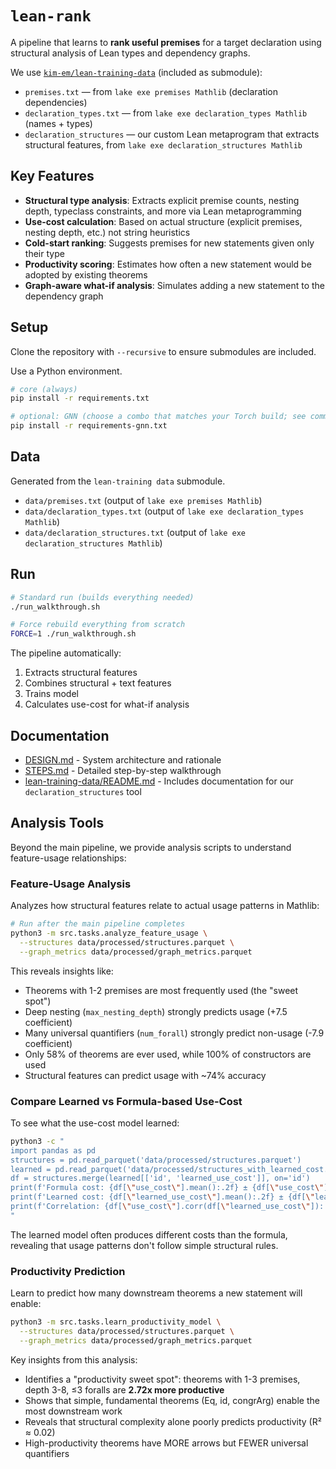 # `lean-rank`

A pipeline that learns to **rank useful premises** for a target declaration using structural analysis of Lean types and dependency graphs.

We use [`kim-em/lean-training-data`](https://github.com/kim-em/lean-training-data) (included as submodule):
- `premises.txt` — from `lake exe premises Mathlib` (declaration dependencies)
- `declaration_types.txt` — from `lake exe declaration_types Mathlib` (names + types)
- `declaration_structures` — our custom Lean metaprogram that extracts structural features, from `lake exe declaration_structures Mathlib`

## Key Features

- **Structural type analysis**: Extracts explicit premise counts, nesting depth, typeclass constraints, and more via Lean metaprogramming
- **Use-cost calculation**: Based on actual structure (explicit premises, nesting depth, etc.) not string heuristics
- **Cold-start ranking**: Suggests premises for new statements given only their type
- **Productivity scoring**: Estimates how often a new statement would be adopted by existing theorems
- **Graph-aware what-if analysis**: Simulates adding a new statement to the dependency graph

## Setup

Clone the repository with `--recursive` to ensure submodules are included.

Use a Python environment.
```bash
# core (always)
pip install -r requirements.txt

# optional: GNN (choose a combo that matches your Torch build; see comments inside)
pip install -r requirements-gnn.txt
```

## Data

Generated from the `lean-training data` submodule.

- `data/premises.txt` (output of `lake exe premises Mathlib`)
- `data/declaration_types.txt` (output of `lake exe declaration_types Mathlib`)
- `data/declaration_structures.txt` (output of `lake exe declaration_structures Mathlib`)

## Run

```bash
# Standard run (builds everything needed)
./run_walkthrough.sh

# Force rebuild everything from scratch
FORCE=1 ./run_walkthrough.sh
```

The pipeline automatically:
1. Extracts structural features
2. Combines structural + text features
3. Trains model
4. Calculates use-cost for what-if analysis

## Documentation

- [DESIGN.md](DESIGN.md) - System architecture and rationale
- [STEPS.md](STEPS.md) - Detailed step-by-step walkthrough
- [lean-training-data/README.md](lean-training-data/README.md#declaration_structures) - Includes documentation for our `declaration_structures` tool

## Analysis Tools

Beyond the main pipeline, we provide analysis scripts to understand feature-usage relationships:

### Feature-Usage Analysis

Analyzes how structural features relate to actual usage patterns in Mathlib:

```bash
# Run after the main pipeline completes
python3 -m src.tasks.analyze_feature_usage \
  --structures data/processed/structures.parquet \
  --graph_metrics data/processed/graph_metrics.parquet
```

This reveals insights like:
- Theorems with 1-2 premises are most frequently used (the "sweet spot")
- Deep nesting (`max_nesting_depth`) strongly predicts usage (+7.5 coefficient)
- Many universal quantifiers (`num_forall`) strongly predict non-usage (-7.9 coefficient)
- Only 58% of theorems are ever used, while 100% of constructors are used
- Structural features can predict usage with ~74% accuracy

### Compare Learned vs Formula-based Use-Cost

To see what the use-cost model learned:

```bash
python3 -c "
import pandas as pd
structures = pd.read_parquet('data/processed/structures.parquet')
learned = pd.read_parquet('data/processed/structures_with_learned_cost.parquet')
df = structures.merge(learned[['id', 'learned_use_cost']], on='id')
print(f'Formula cost: {df[\"use_cost\"].mean():.2f} ± {df[\"use_cost\"].std():.2f}')
print(f'Learned cost: {df[\"learned_use_cost\"].mean():.2f} ± {df[\"learned_use_cost\"].std():.2f}')
print(f'Correlation: {df[\"use_cost\"].corr(df[\"learned_use_cost\"]):.2f}')
"
```

The learned model often produces different costs than the formula, revealing that usage patterns don't follow simple structural rules.

### Productivity Prediction

Learn to predict how many downstream theorems a new statement will enable:

```bash
python3 -m src.tasks.learn_productivity_model \
  --structures data/processed/structures.parquet \
  --graph_metrics data/processed/graph_metrics.parquet
```

Key insights from this analysis:
- Identifies a "productivity sweet spot": theorems with 1-3 premises, depth 3-8, ≤3 foralls are **2.72x more productive**
- Shows that simple, fundamental theorems (Eq, id, congrArg) enable the most downstream work
- Reveals that structural complexity alone poorly predicts productivity (R² ≈ 0.02)
- High-productivity theorems have MORE arrows but FEWER universal quantifiers



